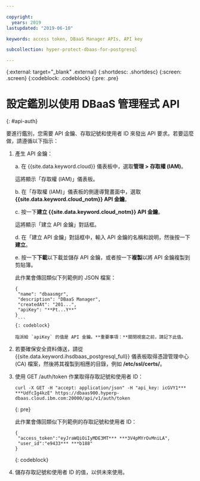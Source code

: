 ```yaml
---

copyright:
  years: 2019
lastupdated: "2019-06-10"

keywords: access token, DBaaS Manager APIs, API key

subcollection: hyper-protect-dbaas-for-postgresql

---
```


{:external: target="_blank" .external}
{:shortdesc: .shortdesc}
{:screen: .screen}
{:codeblock: .codeblock}
{:pre: .pre}


# 設定鑑別以使用 DBaaS 管理程式 API
{: #api-auth}

要進行鑑別，您需要 API 金鑰、存取記號和使用者 ID 來發出 API 要求。若要這麼做，請遵循以下指示：

1. 產生 API 金鑰：

   a. 在 {{site.data.keyword.cloud}} 儀表板中，選取**管理 > 存取權 (IAM)**。

      這將顯示「存取權 (IAM)」儀表板。

   b. 在「存取權 (IAM)」儀表板的側邊導覽畫面中，選取 **{{site.data.keyword.cloud_notm}} API 金鑰**。

   c. 按一下**建立 {{site.data.keyword.cloud_notm}} API 金鑰**。

      這將顯示「建立 API 金鑰」對話框。

   d. 在「建立 API 金鑰」對話框中，輸入 API 金鑰的名稱和說明，然後按一下**建立**。

   e. 按一下**下載**以下載並儲存 API 金鑰，或者按一下**複製**以將 API 金鑰複製到剪貼簿。

      此作業會傳回類似下列範例的 JSON 檔案：

      ```
      {
       "name": "dbaasmgr",
       "description": "DBaaS Manager",
       "createdAt": "201...",
       "apiKey": "**Pt...Y**"
      }
       ```
      {: codeblock}

      指派給 `apiKey` 的值是 API 金鑰。**重要事項：**關閉視窗之前，請記下此值。

2. 若要確保安全資料傳送，請從 {{site.data.keyword.ihsdbaas_postgresql_full}} 儀表板取得憑證管理中心 (CA) 檔案，然後將其複製到相應的目錄，例如 **/etc/ssl/certs/**。

3. 使用 GET /auth/token 作業取得存取記號和使用者 ID：

    ```curl
    curl -X GET -H "accept: application/json" -H "api_key: icGVY1*** ***UdfcIg4kzE" https://dbaas900.hyperp-dbaas.cloud.ibm.com:20000/api/v1/auth/token
    ```
    {: pre}

    此作業會傳回類似下列範例的存取記號和使用者 ID：

    ```
    {
     "access_token":"eyJraWQiOiIyMDE3MT*** ***3V4pMYrOvMniLA",
     "user_id":"e9433*** ***b188"
    }
    ```
    {: codeblock}

4. 儲存存取記號和使用者 ID 的值，以供未來使用。
